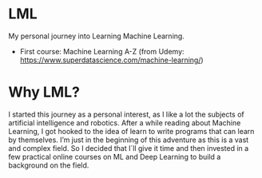 # LML

 My personal journey into Learning Machine Learning.

 * First course: 
 Machine Learning A-Z 
 (from Udemy: https://www.superdatascience.com/machine-learning/)

# Why LML?

I started this journey as a personal interest, as I like a lot the subjects of artificial intelligence and robotics. After a while reading about Machine Learning, I got hooked to the idea of learn to write programs that can learn by themselves. I’m just in the beginning of this adventure as this is a vast and complex field. So I decided that I´ll give it time and then invested in a few practical online courses on ML and Deep Learning to build a background on the field.




